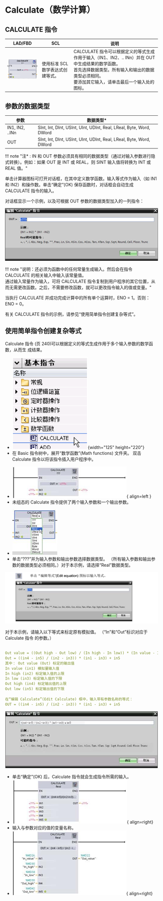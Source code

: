 # Calculate（数学计算）

## CALCULATE 指令

| LAD/FBD     | SCL                    | 说明                    |
|-----------|---------------------------------|-------------|
| [![alt text](image.png)](#) | 使用标准 SCL 数学表达式创建等式。 | CALCULATE 指令可以根据定义的等式生成作用于输入（IN1、IN2、.. INn）并在 OUT 中生成结果的数学函数。<br>  首先选择数据类型。所有输入和输出的数据类型必须相同。 <br>  要添加其它输入，请单击最后一个输入处的图标。 |

## 参数的数据类型


| 参数            | 数据类型\*                                     |
| --------------- | ----------------------------------------------- |
| IN1, IN2, ..INn | SInt, Int, DInt, USInt, UInt, UDInt, Real, LReal, Byte, Word, DWord |
| OUT             | SInt, Int, DInt, USInt, UInt, UDInt, Real, LReal, Byte, Word, DWord |

!!! note "注\* : IN 和 OUT 参数必须具有相同的数据类型（通过对输入参数进行隐式转换）。例如：如果 OUT 是 INT 或 REAL，则 SINT 输入值将转换为 INT 或 REAL 值。"

单击计算器图标可打开对话框，在其中定义数学函数。输入等式作为输入（如 IN1 和 IN2）和操作数。单击“确定”(OK) 保存函数时，对话框会自动生成 CALCULATE 指令的输入。

对话框显示一个示例，以及可根据 OUT 参数的数据类型加入的一列指令：


![1723300395225](image/calculate/1723300395225.png)

!!! note "说明：还必须为函数中的任何常量生成输入。然后会在指令 CALCULATE 的相关输入中输入该常量值。<br> 通过输入常量作为输入，可将 CALCULATE 指令复制到用户程序的其它位置，从而无需更改函数。之后，不需要修改函数，就可以更改指令输入的值或变量。"

当执行 CALCULATE 并成功完成计算中的所有单个运算时，ENO = 1。否则：ENO = 0。

有关 CALCULATE 指令的示例，请参见“使用简单指令创建复杂等式”。

## 使用简单指令创建复杂等式

Calculate 指令 (页 240)可以根据定义的等式生成作用于多个输入参数的数学函数，从而生
成结果。 

<div class="grid cards" markdown>

- ![1723302296695](image/calculate/1723302296695.png){width="125" height="220"}
- 在 Basic 指令树中，展开“数学函数”(Math functions) 文件夹。 双击 Calculate 指令以将该指令插入用户程序中。

</div>

<div class="grid cards" markdown>

- ![alt text](<s71200_system_manual_zh-CHS_zh-CHS Image[44].jpg>){ align=left } 
- 未组态的 Calculate 指令提供了两个输入参数和一个输出参数。

</div>

<div class="grid cards" markdown>

- ![alt text](<s71200_system_manual_zh-CHS_zh-CHS Image[44]-1.jpg>)
- 单击“???”并为输入参数和输出参数选择数据类型。 （所有输入参数和输出参数的数据类型必须相同。）对于本示例，请选择“Real”数据类型。

</div>

![alt text](image-1.png)

对于本示例，请输入以下等式来标定原有模拟值。 （“In”和“Out”标识对应于 Calculate 指令
的参数。） 

``` yaml

Out value = ((Out high - Out low) / (In high - In low)) * (In value - In low) + Out low
Out = ((in4 - in5) / (in2 - in3)) * (in1 - in3) + in5
其中： Out value (Out) 标定的输出值
In value (in1) 模拟量输入值
In high (in2) 标定输入值的上限
In low (in3) 标定输入值的下限
Out high (in4) 标定输出值的上限
Out low (in5) 标定输出值的下限

在“编辑 Calculate”(Edit Calculate) 框中，输入带有参数名称的等式：
OUT = ((in4 - in5) / (in2 - in3)) * (in1 - in3) + in5

```

![alt text](<s71200_system_manual_zh-CHS_zh-CHS Image[45].jpg>)

<div class="grid cards" markdown>

- 单击“确定”(OK) 后，Calculate 指令就会生成指令所需的输入。
- ![alt text](<s71200_system_manual_zh-CHS_zh-CHS Image[46].jpg>){ align=right}
- 输入与参数对应的值的变量名称。
- ![alt text](<s71200_system_manual_zh-CHS_zh-CHS Image[47].jpg>){ align=right}

</div>